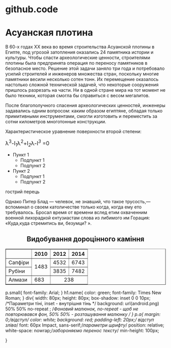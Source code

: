 # github.code
<!DOCTYPE html>
<html>
<head>
	<title>Асуанская плотина</title>
	<meta charset="utf-8">
	<link rel="stylesheet" type="text/css" href="practice.css">
</head>
<body>
	<h1 class="name" >Асуанская плотина</h1>
<p class="small">В 60-х годах XX века во время строительства Асуанской плотины в Египте, под 
угрозой затопления оказались 24 памятника истории и культуры. Чтобы спасти
археологические ценности, строителями плотины была предпринята операция по переносу 
памятников в безопасное место. Решение этой задачи заняло три года и потребовало 
усилий строителей и  инженеров множества стран, поскольку многие памятники весили 
несколько сотен тонн. Их перемещение оказалось настолько сложной технической задачей, 
что некоторые сооружения пришлось разрезать на части. Ни в одной стране мира на тот 
момент не было техники, которая смогла бы справиться с весом мегалитов.</p> 
<p class="small">После благополучного спасения археологических ценностей, инженеры задавались одним 
вопросом: каким образом египтяне, обладая только примитивными инструментами, смогли 
изготовить и  переместить за сотни километров многотонные конструкции.</p>
<div></div>
<p>Характеристическое уравнение поверхности второй степени:<br/>
<p><big>&lambda;<sup>3</sup>-I<i><sub>1</sub></i>&lambda;<sup>2</sup>+I<i><sub>2</sub></i>&lambda;-I<i><sup>3</sup></i>
=0</big></p>
<ul>
<li>Пункт 1
<ul>
<li>Подпункт 1</li>	
<li>Подпункт 2</li>	
</ul>
</li>
<li>Пункт 2
<ul>	
<li>Подпункт 1</li>
<li>Подпункт 2</li>
</ul>	
</li>
</ul>
<p class="a">гострий перець</p>
<p>Однако Питер Блад &mdash; челевок, не знавший, что такое трусость,&mdash; вспоминал о своем католичестве только когда, когда ему ето
требувалось. Бросал время от времени вслед етим охваченним военной лихорадкой єнтузиастам слова из либимого им Горация: &laquo;Куда,куда
стремитись ви, безумци? &raquo;.</p>
<h2 align="center">Видобування дороцінного каміння</h2>
<table width="50%" border="1">
<tr>
<td></td>
<th>2010</th>
<th>2012</th>
<th>2014</th>	
</tr>
<tr>
<td>Сапфіри</td>
<td rowspan="2">1483</td>	
<td>4532</td>	
<td>6743</td>		
</tr>
<tr>
<td>Рубіни</td>	
<td>3835</td>
<td>7482</td>			
</tr>
<tr>
	<td>Алмази</td>	
	<td>683</td>	
	<td colspan="2" align="center">238</td>		
</tr>	
</table>
</body>
</html>


p.small{
	font-family: Arial;
}
h1.name{
	color: green;
	font-family: Times New Roman;
}
div{
	width: 80px;
	height: 80px;
	box-shadow: inset 0 0 10px; /*Параметри тіні, inset - внутрішня тінь */
	background: url(android.png) 50% 50% no-repeat ; /*Фоновий малюнок, no-repeat - щоб не повторювався фон, 50% 50% - розташування малюнку */
}
p.a{
	margin: 0;/*відступ*/
	color: white;
	background: red;
	padding-left: 20px;/* відступ зліва*/
	font: 60px Impact, sans-serif;/*параметри шрифту*/
	position: relative;
	white-space: nowrap;/*забороняємо перенос тексту*/
	min-height: 100px;

}

